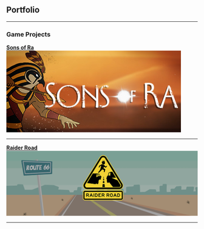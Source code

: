 ## Portfolio

---

### Game Projects

**[Sons of Ra](https://pharaohhound.games/)**  
[<img src="images/SoRheader.jpg?raw=true"/>](https://pharaohhound.games/)

---
**[Raider Road](https://outofhandinteractive.wordpress.com/raider-road/)**  
[<img src="images/RRheader.png?raw=true"/>](https://outofhandinteractive.wordpress.com/raider-road/)

---

